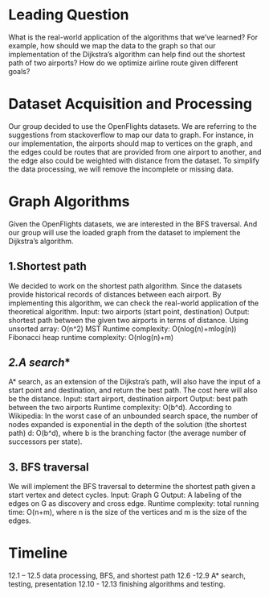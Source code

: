 # **Leading Question**
What is the real-world application of the algorithms that we’ve learned? For example, how should we map the data to the graph so that our implementation of the Dijkstra’s algorithm can help find out the shortest path of two airports? How do we optimize airline route given different goals? 

# **Dataset Acquisition and Processing**
Our group decided to use the OpenFlights datasets. We are referring to the suggestions from stackoverflow to map our data to graph. For instance, in our implementation, the airports should map to vertices on the graph, and the edges could be routes that are provided from one airport to another, and the edge also could be weighted with distance from the dataset. To simplify the data processing, we will remove the incomplete or missing data.

# **Graph Algorithms**
Given the OpenFlights datasets, we are interested in the BFS traversal. And our group will use the loaded graph from the dataset to implement the Dijkstra’s algorithm.

## **1.Shortest path**
We decided to work on the shortest path algorithm. Since the datasets provide historical records of distances between each airport. By implementing this algorithm, we can check the real-world application of the theoretical algorithm.
Input: two airports (start point, destination)
Output: shortest path between the given two airports in terms of distance.
Using unsorted array: O(n^2)
MST Runtime complexity: O(nlog(n)+mlog(n))
Fibonacci heap runtime complexity: O(nlog(n)+m)

## **2.A* search**
A* search, as an extension of the Dijkstra’s path, will also have the input of a start point and destination, and return the best path. The cost here will also be the distance. 
Input: start airport, destination airport
Output: best path between the two airports
Runtime complexity: O(b^d).
According to Wikipedia: In the worst case of an unbounded search space, the number of nodes expanded is exponential in the depth of the solution (the shortest path) d: O(b^d), where b is the branching factor (the average number of successors per state).


## **3. BFS traversal**
We will implement the BFS traversal to determine the shortest path given a start vertex and detect cycles. 
Input: Graph G
Output: A labeling of the edges on G as discovery and cross edge.
Runtime complexity: total running time: O(n+m), where n is the size of the vertices and m is the size of the edges.

# **Timeline**
12.1 – 12.5 data processing, BFS, and shortest path
12.6 -12.9 A* search, testing, presentation
12.10 - 12.13 finishing algorithms and testing.



